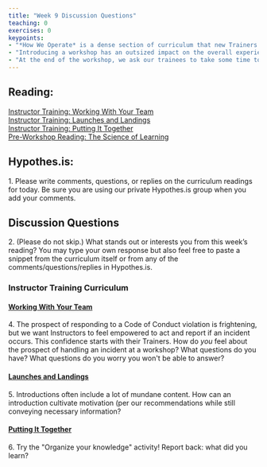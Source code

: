 ```yaml
--- 
title: "Week 9 Discussion Questions"    
teaching: 0 
exercises: 0
keypoints:  
- "*How We Operate* is a dense section of curriculum that new Trainers often find intimidating to teach. However, preparing this section will improve your understanding of how The Carpentries works and will prepare you to answer questions more broadly."
- "Introducing a workshop has an outsized impact on the overall experience of the workshop. In addition to emphasizing preparation, it can be helpful to encourage trainees to think about this as a teaching challenge."
- "At the end of the workshop, we ask our trainees to take some time to organize some of the information they have learned. This is also a useful exercise to practice when preparing to teach the workshop!"
---
```


## Reading:
 
[Instructor Training: Working With Your Team](https://data-lessons.github.io/instructor-training/21-management/index.html)  
[Instructor Training: Launches and Landings](https://data-lessons.github.io/instructor-training/23-introductions/index.html)  
[Instructor Training: Putting It Together](https://data-lessons.github.io/instructor-training/24-practices/index.html)  
[Pre-Workshop Reading: The Science of Learning](https://carpentries.github.io/instructor-training/files/papers/science-of-learning-2015.pdf)  


## Hypothes.is:
1\. Please write comments, questions, or replies on the curriculum readings for today. Be sure you are using our private Hypothes.is group when you add your comments.

## Discussion Questions

2\. (Please do not skip.) What stands out or interests you from this week’s reading? You may type your own response but also feel free to paste a snippet from the curriculum itself or from any of the comments/questions/replies in Hypothes.is.

### Instructor Training Curriculum

#### [Working With Your Team](https://data-lessons.github.io/instructor-training/21-management/index.html)
4\. The prospect of responding to a Code of Conduct violation is frightening, but we want Instructors to feel empowered to act and report if an incident occurs. This confidence starts with their Trainers. How do *you* feel about the prospect of handling an incident at a workshop? What questions do you have? What questions do you worry you won't be able to answer? 

#### [Launches and Landings](https://data-lessons.github.io/instructor-training/23-introductions/index.html)
5\. Introductions often include a lot of mundane content. How can an introduction cultivate motivation (per our recommendations while still conveying necessary information?

#### [Putting It Together](https://data-lessons.github.io/instructor-training/24-practices/index.html) 

6\. Try the "Organize your knowledge" activity! Report back: what did you learn?
